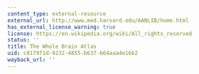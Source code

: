 ```yaml
---
content_type: external-resource
external_url: http://www.med.harvard.edu/AANLIB/home.html
has_external_license_warning: true
license: https://en.wikipedia.org/wiki/All_rights_reserved
status: ''
title: The Whole Brain Atlas
uid: c8179f1d-9232-4855-b637-b64aaa4e16b2
wayback_url: ''
---
```

